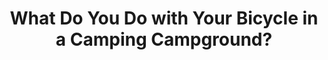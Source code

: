 ---
layout: community
category: community
title: "What Do You Do with Your Bicycle in a Camping Campground?"
description: "What do you do with your bicycle when your staying at a campground and want to make a dayhike for example? Im not sure to leave my bike next to a tree or something."
isTopLevel: false
isSingleLevel: false
isArticle: false
datePublished: 2022-06-13 09:53:00 +0300
dateModified: 2022-07-18 09:53:00 +0300
published: true
---